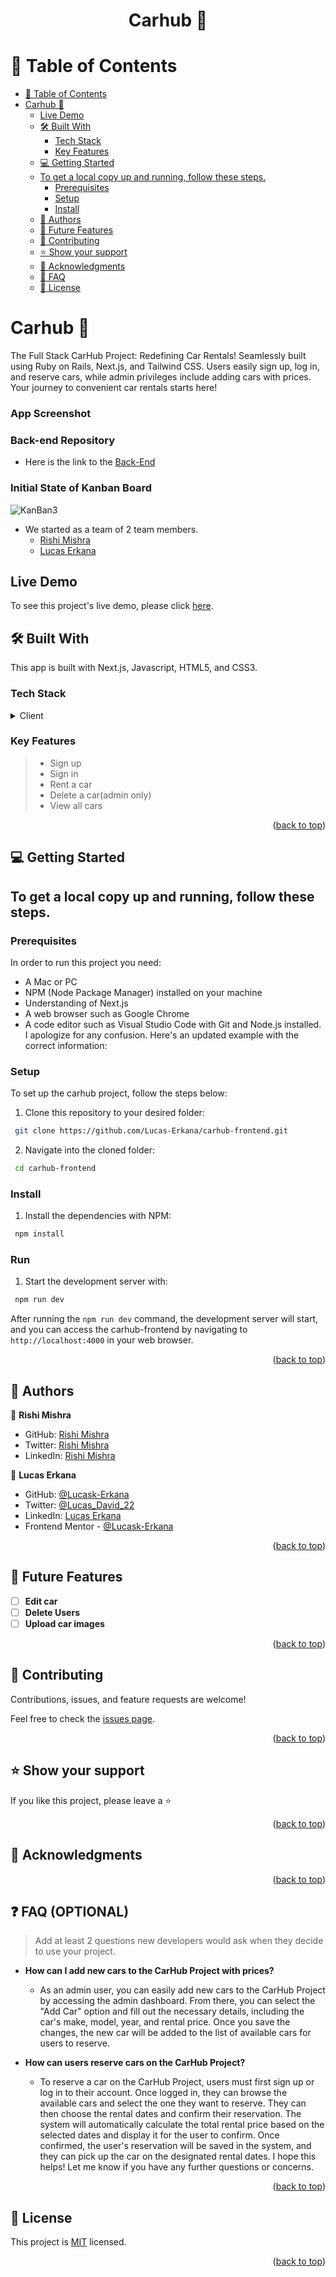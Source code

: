 <a name="readme-top"></a>

<h1 align='center'> Carhub 🤘 </h1>


<!-- TABLE OF CONTENTS -->

# 📗 Table of Contents

- [📗 Table of Contents](#-table-of-contents)
- [ Carhub 🤘](#-about-project-)
	- [Live Demo](#live-demo)
	- [🛠 Built With ](#-built-with-)
		- [Tech Stack ](#tech-stack-)
		- [Key Features ](#key-features-)
	- [💻 Getting Started ](#-getting-started-)
	- [To get a local copy up and running, follow these steps.](#to-get-a-local-copy-up-and-running-follow-these-steps)
		- [Prerequisites](#prerequisites)
		- [Setup](#setup)
		- [Install](#install)
	- [👥 Authors ](#-authors-)
	- [🔭 Future Features ](#-future-features-)
	- [🤝 Contributing ](#-contributing-)
	- [⭐️ Show your support ](#️-show-your-support-)
	- [🙏 Acknowledgments ](#-acknowledgments-)
	- [🙏 FAQ ](#-faq-)
	- [📝 License ](#-license-)

<!-- PROJECT DESCRIPTION -->

# Carhub 🤘 <a name="about-project"></a>

The Full Stack CarHub Project: Redefining Car Rentals! Seamlessly built using Ruby on Rails, Next.js, and Tailwind CSS. Users easily sign up, log in, and reserve cars, while admin privileges include adding cars with prices. Your journey to convenient car rentals starts here!

### App Screenshot


### Back-end Repository
- Here is the link to the [Back-End](https://github.com/Lucas-Erkana/carhub-backend)

### Initial State of Kanban Board
![KanBan3]()

- We started as a team of 2 team members.
  - [Rishi Mishra](https://github.com/Rishi-Mishra0704)
  - [Lucas Erkana](https://github.com/Lucas-Erkana)
 


## Live Demo

To see this project's live demo, please click [here](https://carhub-lr.vercel.app/).

## 🛠 Built With <a name="built-with"></a>

This app is built with Next.js, Javascript, HTML5, and CSS3.
### Tech Stack <a name="tech-stack"></a>

<details> <summary>Client</summary> <ul> <li><a href="https://nextjs.org/">Next.js</a></li> <li><a href="https://www.w3schools.com/js/">Javascript</a></li> <li><a href="https://www.w3schools.com/html/">HTML</a></li> <li><a href="https://www.w3schools.com/css/">CSS</a></li> </ul> </details>

### Key Features <a name="key-features"></a>

> - Sign up
> - Sign in
> - Rent a car
> - Delete a car(admin only)
> - View all cars



<p align="right">(<a href="#readme-top">back to top</a>)</p>

<!-- GETTING STARTED -->

## 💻 Getting Started <a name="getting-started"></a>

## To get a local copy up and running, follow these steps.

### Prerequisites

In order to run this project you need:

- A Mac or PC
- NPM (Node Package Manager) installed on your machine
- Understanding of Next.js
- A web browser such as Google Chrome
- A code editor such as Visual Studio Code with Git and Node.js installed.
I apologize for any confusion. Here's an updated example with the correct information:

### Setup

To set up the carhub project, follow the steps below:

1. Clone this repository to your desired folder:

```sh
 git clone https://github.com/Lucas-Erkana/carhub-frontend.git
```

2. Navigate into the cloned folder:

```sh
 cd carhub-frontend
```

### Install

1. Install the dependencies with NPM:

```sh
 npm install
```

### Run

1. Start the development server with:

```sh
 npm run dev
```

After running the `npm run dev` command, the development server will start, and you can access the carhub-frontend by navigating to `http://localhost:4000` in your web browser.


<p align="right">(<a href="#readme-top">back to top</a>)</p>

<!-- AUTHORS -->

## 👥 Authors <a name="authors"></a>

👤 **Rishi Mishra**

- GitHub: [Rishi Mishra]( https://github.com/Rishi-Mishra0704)
- Twitter: [Rishi Mishra](https://twitter.com/RishiMi31357764)
- LinkedIn: [Rishi Mishra](https://www.linkedin.com/in/rishi-mishra-756718257/)

👤 **Lucas Erkana**

- GitHub: [@Lucask-Erkana](https://github.com/Lucask-Erkana)
- Twitter: [@Lucas_David_22](https://twitter.com/@Lucas_David_22)
- LinkedIn: [Lucas Erkana](https://www.linkedin.com/in/lucas-erkana/)
- Frontend Mentor - [@Lucask-Erkana](https://www.frontendmentor.io/profile/Lucask-Erkana)



<p align="right">(<a href="#readme-top">back to top</a>)</p>

<!-- FUTURE FEATURES -->

## 🔭 Future Features <a name="future-features"></a>

- [ ] **Edit car**
- [ ] **Delete Users**
- [ ] **Upload car images**

<p align="right">(<a href="#readme-top">back to top</a>)</p>

<!-- CONTRIBUTING -->

## 🤝 Contributing <a name="contributing"></a>

Contributions, issues, and feature requests are welcome!

Feel free to check the [issues page](https://github.com/Lucas-Erkana/carhub-frontend/issues).

<p align="right">(<a href="#readme-top">back to top</a>)</p>

<!-- SUPPORT -->

## ⭐️ Show your support <a name="support"></a>

If you like this project, please leave a ⭐️

<p align="right">(<a href="#readme-top">back to top</a>)</p>

<!-- ACKNOWLEDGEMENTS -->

## 🙏 Acknowledgments <a name="acknowledgements"></a>


<p align="right">(<a href="#readme-top">back to top</a>)</p>

## ❓ FAQ (OPTIONAL) <a name="faq"></a>

> Add at least 2 questions new developers would ask when they decide to use your project.

- **How can I add new cars to the CarHub Project with prices?**

  - As an admin user, you can easily add new cars to the CarHub Project by accessing the admin dashboard. From there, you can select the "Add Car" option and fill out the necessary details, including the car's make, model, year, and rental price. Once you save the changes, the new car will be added to the list of available cars for users to reserve.

- **How can users reserve cars on the CarHub Project?**

  - To reserve a car on the CarHub Project, users must first sign up or log in to their account. Once logged in, they can browse the available cars and select the one they want to reserve. They can then choose the rental dates and confirm their reservation. The system will automatically calculate the total rental price based on the selected dates and display it for the user to confirm. Once confirmed, the user's reservation will be saved in the system, and they can pick up the car on the designated rental dates.
I hope this helps! Let me know if you have any further questions or concerns.

<p align="right">(<a href="#readme-top">back to top</a>)</p>

<!-- LICENSE -->

## 📝 License <a name="license"></a>

This project is [MIT](./LICENSE) licensed.

<p align="right">(<a href="#readme-top">back to top</a>)</p>
